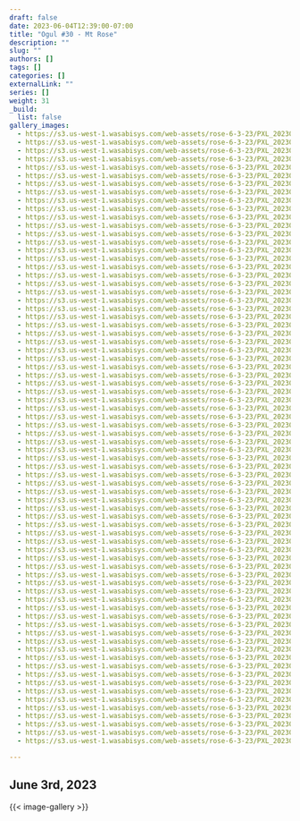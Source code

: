 ```yaml
---
draft: false
date: 2023-06-04T12:39:00-07:00
title: "Ogul #30 - Mt Rose"
description: ""
slug: ""
authors: []
tags: []
categories: []
externalLink: ""
series: []
weight: 31
_build:
  list: false
gallery_images:
  - https://s3.us-west-1.wasabisys.com/web-assets/rose-6-3-23/PXL_20230603_122043307.jpg
  - https://s3.us-west-1.wasabisys.com/web-assets/rose-6-3-23/PXL_20230603_121039065.jpg
  - https://s3.us-west-1.wasabisys.com/web-assets/rose-6-3-23/PXL_20230603_124520732.jpg
  - https://s3.us-west-1.wasabisys.com/web-assets/rose-6-3-23/PXL_20230603_122819804.jpg
  - https://s3.us-west-1.wasabisys.com/web-assets/rose-6-3-23/PXL_20230603_122816692.jpg
  - https://s3.us-west-1.wasabisys.com/web-assets/rose-6-3-23/PXL_20230603_122045184.jpg
  - https://s3.us-west-1.wasabisys.com/web-assets/rose-6-3-23/PXL_20230603_130128869.jpg
  - https://s3.us-west-1.wasabisys.com/web-assets/rose-6-3-23/PXL_20230603_130127168.jpg
  - https://s3.us-west-1.wasabisys.com/web-assets/rose-6-3-23/PXL_20230603_130011633.jpg
  - https://s3.us-west-1.wasabisys.com/web-assets/rose-6-3-23/PXL_20230603_124522163.jpg
  - https://s3.us-west-1.wasabisys.com/web-assets/rose-6-3-23/PXL_20230603_132221922.jpg
  - https://s3.us-west-1.wasabisys.com/web-assets/rose-6-3-23/PXL_20230603_130130929.jpg
  - https://s3.us-west-1.wasabisys.com/web-assets/rose-6-3-23/PXL_20230603_134931674.jpg
  - https://s3.us-west-1.wasabisys.com/web-assets/rose-6-3-23/PXL_20230603_134930353.jpg
  - https://s3.us-west-1.wasabisys.com/web-assets/rose-6-3-23/PXL_20230603_134929411.jpg
  - https://s3.us-west-1.wasabisys.com/web-assets/rose-6-3-23/PXL_20230603_133939738.jpg
  - https://s3.us-west-1.wasabisys.com/web-assets/rose-6-3-23/PXL_20230603_141656850.jpg
  - https://s3.us-west-1.wasabisys.com/web-assets/rose-6-3-23/PXL_20230603_134933253.jpg
  - https://s3.us-west-1.wasabisys.com/web-assets/rose-6-3-23/PXL_20230603_141908700.jpg
  - https://s3.us-west-1.wasabisys.com/web-assets/rose-6-3-23/PXL_20230603_141721900.jpg
  - https://s3.us-west-1.wasabisys.com/web-assets/rose-6-3-23/PXL_20230603_141659215.jpg
  - https://s3.us-west-1.wasabisys.com/web-assets/rose-6-3-23/PXL_20230603_142404841.jpg
  - https://s3.us-west-1.wasabisys.com/web-assets/rose-6-3-23/PXL_20230603_141909929.MP.jpg
  - https://s3.us-west-1.wasabisys.com/web-assets/rose-6-3-23/PXL_20230603_143723091.jpg
  - https://s3.us-west-1.wasabisys.com/web-assets/rose-6-3-23/PXL_20230603_143721469.jpg
  - https://s3.us-west-1.wasabisys.com/web-assets/rose-6-3-23/PXL_20230603_142407610.jpg
  - https://s3.us-west-1.wasabisys.com/web-assets/rose-6-3-23/PXL_20230603_142406455.jpg
  - https://s3.us-west-1.wasabisys.com/web-assets/rose-6-3-23/PXL_20230603_144821087.MP.jpg
  - https://s3.us-west-1.wasabisys.com/web-assets/rose-6-3-23/PXL_20230603_144255207.jpg
  - https://s3.us-west-1.wasabisys.com/web-assets/rose-6-3-23/PXL_20230603_143725707.jpg
  - https://s3.us-west-1.wasabisys.com/web-assets/rose-6-3-23/PXL_20230603_143724820.jpg
  - https://s3.us-west-1.wasabisys.com/web-assets/rose-6-3-23/PXL_20230603_144821695.jpg
  - https://s3.us-west-1.wasabisys.com/web-assets/rose-6-3-23/PXL_20230603_145614047.jpg
  - https://s3.us-west-1.wasabisys.com/web-assets/rose-6-3-23/PXL_20230603_145613158.jpg
  - https://s3.us-west-1.wasabisys.com/web-assets/rose-6-3-23/PXL_20230603_145852982.jpg
  - https://s3.us-west-1.wasabisys.com/web-assets/rose-6-3-23/PXL_20230603_145847089.jpg
  - https://s3.us-west-1.wasabisys.com/web-assets/rose-6-3-23/PXL_20230603_145845327.jpg
  - https://s3.us-west-1.wasabisys.com/web-assets/rose-6-3-23/PXL_20230603_145839196.jpg
  - https://s3.us-west-1.wasabisys.com/web-assets/rose-6-3-23/PXL_20230603_145859760.jpg
  - https://s3.us-west-1.wasabisys.com/web-assets/rose-6-3-23/PXL_20230603_145858692.jpg
  - https://s3.us-west-1.wasabisys.com/web-assets/rose-6-3-23/PXL_20230603_145857550.jpg
  - https://s3.us-west-1.wasabisys.com/web-assets/rose-6-3-23/PXL_20230603_145903493.jpg
  - https://s3.us-west-1.wasabisys.com/web-assets/rose-6-3-23/PXL_20230603_145902630.jpg
  - https://s3.us-west-1.wasabisys.com/web-assets/rose-6-3-23/PXL_20230603_145901605.jpg
  - https://s3.us-west-1.wasabisys.com/web-assets/rose-6-3-23/PXL_20230603_145905735.jpg
  - https://s3.us-west-1.wasabisys.com/web-assets/rose-6-3-23/PXL_20230603_145904342.jpg
  - https://s3.us-west-1.wasabisys.com/web-assets/rose-6-3-23/PXL_20230603_145911343.jpg
  - https://s3.us-west-1.wasabisys.com/web-assets/rose-6-3-23/PXL_20230603_145909373.jpg
  - https://s3.us-west-1.wasabisys.com/web-assets/rose-6-3-23/PXL_20230603_145908271.jpg
  - https://s3.us-west-1.wasabisys.com/web-assets/rose-6-3-23/PXL_20230603_145906969.jpg
  - https://s3.us-west-1.wasabisys.com/web-assets/rose-6-3-23/PXL_20230603_145944595.PANO.jpg
  - https://s3.us-west-1.wasabisys.com/web-assets/rose-6-3-23/PXL_20230603_145913949.jpg
  - https://s3.us-west-1.wasabisys.com/web-assets/rose-6-3-23/PXL_20230603_145912476.jpg
  - https://s3.us-west-1.wasabisys.com/web-assets/rose-6-3-23/PXL_20230603_150756673.jpg
  - https://s3.us-west-1.wasabisys.com/web-assets/rose-6-3-23/PXL_20230603_150715914.jpg
  - https://s3.us-west-1.wasabisys.com/web-assets/rose-6-3-23/PXL_20230603_150714953.jpg
  - https://s3.us-west-1.wasabisys.com/web-assets/rose-6-3-23/PXL_20230603_153133409.jpg
  - https://s3.us-west-1.wasabisys.com/web-assets/rose-6-3-23/PXL_20230603_150808959.jpg
  - https://s3.us-west-1.wasabisys.com/web-assets/rose-6-3-23/PXL_20230603_150807736.jpg
  - https://s3.us-west-1.wasabisys.com/web-assets/rose-6-3-23/PXL_20230603_155909993.jpg
  - https://s3.us-west-1.wasabisys.com/web-assets/rose-6-3-23/PXL_20230603_155907415.jpg
  - https://s3.us-west-1.wasabisys.com/web-assets/rose-6-3-23/PXL_20230603_154718805.jpg
  - https://s3.us-west-1.wasabisys.com/web-assets/rose-6-3-23/PXL_20230603_161056937.jpg
  - https://s3.us-west-1.wasabisys.com/web-assets/rose-6-3-23/PXL_20230603_160253021.jpg
  - https://s3.us-west-1.wasabisys.com/web-assets/rose-6-3-23/PXL_20230603_161806950.jpg
  - https://s3.us-west-1.wasabisys.com/web-assets/rose-6-3-23/PXL_20230603_161140398.MP.jpg
  - https://s3.us-west-1.wasabisys.com/web-assets/rose-6-3-23/PXL_20230603_161139458.jpg
  - https://s3.us-west-1.wasabisys.com/web-assets/rose-6-3-23/PXL_20230603_163305780.jpg
  - https://s3.us-west-1.wasabisys.com/web-assets/rose-6-3-23/PXL_20230603_162613817.jpg
  - https://s3.us-west-1.wasabisys.com/web-assets/rose-6-3-23/PXL_20230603_162612915.jpg
  - https://s3.us-west-1.wasabisys.com/web-assets/rose-6-3-23/PXL_20230603_163432199.jpg
  - https://s3.us-west-1.wasabisys.com/web-assets/rose-6-3-23/PXL_20230603_163425790.MP.jpg
  - https://s3.us-west-1.wasabisys.com/web-assets/rose-6-3-23/PXL_20230603_164021835.jpg
  - https://s3.us-west-1.wasabisys.com/web-assets/rose-6-3-23/PXL_20230603_163433174.jpg

---
```

## June 3rd, 2023

{{< image-gallery >}}